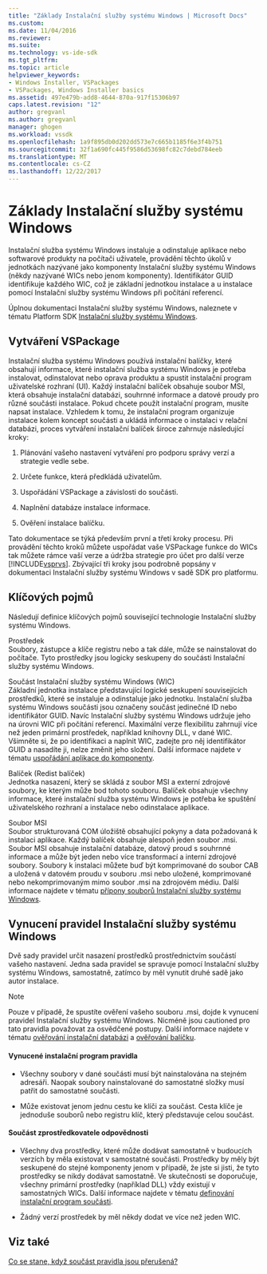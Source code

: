 ```yaml
---
title: "Základy Instalační služby systému Windows | Microsoft Docs"
ms.custom: 
ms.date: 11/04/2016
ms.reviewer: 
ms.suite: 
ms.technology: vs-ide-sdk
ms.tgt_pltfrm: 
ms.topic: article
helpviewer_keywords:
- Windows Installer, VSPackages
- VSPackages, Windows Installer basics
ms.assetid: 497e479b-add8-4644-870a-917f15306b97
caps.latest.revision: "12"
author: gregvanl
ms.author: gregvanl
manager: ghogen
ms.workload: vssdk
ms.openlocfilehash: 1a9f895db0d202dd573e7c665b1185f6e3f4b751
ms.sourcegitcommit: 32f1a690fc445f9586d53698fc82c7debd784eeb
ms.translationtype: MT
ms.contentlocale: cs-CZ
ms.lasthandoff: 12/22/2017
---
```

# <a name="windows-installer-basics"></a>Základy Instalační služby systému Windows
Instalační služba systému Windows instaluje a odinstaluje aplikace nebo softwarové produkty na počítači uživatele, provádění těchto úkolů v jednotkách nazývané jako komponenty Instalační služby systému Windows (někdy nazývané WICs nebo jenom komponenty). Identifikátor GUID identifikuje každého WIC, což je základní jednotkou instalace a u instalace pomocí Instalační služby systému Windows při počítání referencí.  
  
 Úplnou dokumentaci Instalační služby systému Windows, naleznete v tématu Platform SDK [Instalační služby systému Windows](http://msdn.microsoft.com/library/aa372866.aspx).  
  
## <a name="authoring-a-vspackage"></a>Vytváření VSPackage  
 Instalační služba systému Windows používá instalační balíčky, které obsahují informace, které instalační služba systému Windows je potřeba instalovat, odinstalovat nebo oprava produktu a spustit instalační program uživatelské rozhraní (UI). Každý instalační balíček obsahuje soubor MSI, která obsahuje instalační databázi, souhrnné informace a datové proudy pro různé součásti instalace. Pokud chcete použít instalační program, musíte napsat instalace. Vzhledem k tomu, že instalační program organizuje instalace kolem koncept součásti a ukládá informace o instalaci v relační databázi, proces vytváření instalační balíček široce zahrnuje následující kroky:  
  
1.  Plánování vašeho nastavení vytváření pro podporu správy verzí a strategie vedle sebe.  
  
2.  Určete funkce, která předkládá uživatelům.  
  
3.  Uspořádání VSPackage a závislosti do součásti.  
  
4.  Naplnění databáze instalace informace.  
  
5.  Ověření instalace balíčku.  
  
 Tato dokumentace se týká především první a třetí kroky procesu. Při provádění těchto kroků můžete uspořádat vaše VSPackage funkce do WICs tak můžete rámce vaší verze a údržba strategie pro účet pro další verze [!INCLUDE[vsprvs](../../code-quality/includes/vsprvs_md.md)]. Zbývající tři kroky jsou podrobně popsány v dokumentaci Instalační služby systému Windows v sadě SDK pro platformu.  
  
## <a name="key-terms"></a>Klíčových pojmů  
 Následují definice klíčových pojmů související technologie Instalační služby systému Windows.  
  
 Prostředek  
 Soubory, zástupce a klíče registru nebo a tak dále, může se nainstalovat do počítače. Tyto prostředky jsou logicky seskupeny do součásti Instalační služby systému Windows.  
  
 Součást Instalační služby systému Windows (WIC)  
 Základní jednotka instalace představující logické seskupení souvisejících prostředků, které se instaluje a odinstaluje jako jednotku. Instalační služba systému Windows součásti jsou označeny součást jedinečné ID nebo identifikátor GUID. Navíc Instalační služby systému Windows udržuje jeho na úrovni WIC při počítání referencí. Maximální verze flexibilitu zahrnují více než jeden primární prostředek, například knihovny DLL, v dané WIC. Všimněte si, že po identifikaci a naplnit WIC, zadejte pro něj identifikátor GUID a nasadíte ji, nelze změnit jeho složení. Další informace najdete v tématu [uspořádání aplikace do komponenty](http://msdn.microsoft.com/library/aa370561.aspx).  
  
 Balíček (Redist balíček)  
 Jednotka nasazení, který se skládá z soubor MSI a externí zdrojové soubory, ke kterým může bod tohoto souboru. Balíček obsahuje všechny informace, které instalační služba systému Windows je potřeba ke spuštění uživatelského rozhraní a instalace nebo odinstalace aplikace.  
  
 Soubor MSI  
 Soubor strukturovaná COM úložiště obsahující pokyny a data požadovaná k instalaci aplikace. Každý balíček obsahuje alespoň jeden soubor .msi. Soubor MSI obsahuje instalační databáze, datový proud s souhrnné informace a může být jeden nebo více transformací a interní zdrojové soubory. Soubory k instalaci můžete buď být komprimované do soubor CAB a uložená v datovém proudu v souboru .msi nebo uložené, komprimované nebo nekomprimovaným mimo soubor .msi na zdrojovém médiu. Další informace najdete v tématu [přípony souborů Instalační služby systému Windows](http://msdn.microsoft.com/library/aa372842\(VS.85\).aspx).  
  
## <a name="windows-installer-rules-enforcement"></a>Vynucení pravidel Instalační služby systému Windows  
 Dvě sady pravidel určit nasazení prostředků prostřednictvím součástí vašeho nastavení. Jedna sada pravidel se spravuje pomocí Instalační služby systému Windows, samostatně, zatímco by měl vynutit druhé sadě jako autor instalace.  
  
> [!NOTE]
>  Pouze v případě, že spustíte ověření vašeho souboru .msi, dojde k vynucení pravidel Instalační služby systému Windows. Nicméně jsou cautioned pro tato pravidla považovat za osvědčené postupy. Další informace najdete v tématu [ověřování instalační databázi](http://msdn.microsoft.com/library/aa372477\(VS.85\).aspx) a [ověřování balíčku](http://msdn.microsoft.com/library/aa370569\(VS.85\).aspx).  
  
#### <a name="installer-enforced-rules"></a>Vynucené instalační program pravidla  
  
-   Všechny soubory v dané součásti musí být nainstalována na stejném adresáři. Naopak soubory nainstalované do samostatné složky musí patřit do samostatné součásti.  
  
-   Může existovat jenom jednu cestu ke klíči za součást. Cesta klíče je jednoduše souborů nebo registru klíč, který představuje celou součást.  
  
#### <a name="component-provider-responsibilities"></a>Součást zprostředkovatele odpovědnosti  
  
-   Všechny dva prostředky, které může dodávat samostatně v budoucích verzích by měla existovat v samostatné součásti. Prostředky by měly být seskupené do stejné komponenty jenom v případě, že jste si jisti, že tyto prostředky se nikdy dodávat samostatně. Ve skutečnosti se doporučuje, všechny primární prostředky (například DLL) vždy existují v samostatných WICs. Další informace najdete v tématu [definování instalační program součásti](http://msdn.microsoft.com/library/aa368269\(VS.85\).aspx).  
  
-   Žádný verzí prostředek by měl někdy dodat ve více než jeden WIC.  
  
## <a name="see-also"></a>Viz také  
 [Co se stane, když součást pravidla jsou přerušená?](http://msdn.microsoft.com/library/aa372795\(VS.85\).aspx)